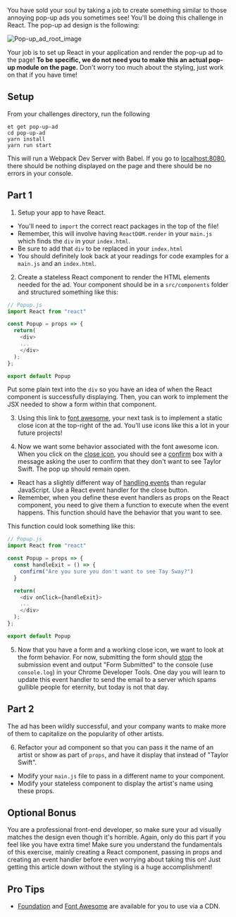 You have sold your soul by taking a job to create something similar to those annoying pop-up ads you sometimes see! You'll be doing this challenge in React. The pop-up ad design is the following:  
     
![Pop-up_ad_root_image][pop-up_ad_root_image]  

Your job is to set up React in your application and render the pop-up ad to the page! **To be specific, we do not need you to make this an actual pop-up module on the page.** Don't worry too much about the styling, just work on that if you have time!
  
## Setup
 
From your challenges directory, run the following 
 
```no-highlight
et get pop-up-ad
cd pop-up-ad
yarn install
yarn run start 
```   

This will run a Webpack Dev Server with Babel. If you go to [localhost:8080](localhost:8080), there should be nothing displayed on the page and there should be no errors in your console.

## Part 1 

1. Setup your app to have React.

- You'll need to `import` the correct react packages in the top of the file!
- Remember, this will involve having `ReactDOM.render` in your `main.js` which finds the `div` in your `index.html`.
- Be sure to add that `div` to be replaced in your `index.html`
- You should definitely look back at your readings for code examples for a `main.js` and an `index.html`.

2. Create a stateless React component to render the HTML elements needed for the ad. Your component should be in a `src/components` folder and structured something like this:
 
```js
// Popup.js
import React from "react"

const Popup = props => {
  return(
    <div>
    ...
    </div>
  );
};

export default Popup
```

Put some plain text into the `div` so you have an idea of when the React component is successfully displaying. Then, you can work to implement the JSX needed to show a form within that component.

3. Using this link to [font awesome](http://fortawesome.github.io/Font-Awesome/icon/times/), your next task is to implement a static close icon at the top-right of the ad. You'll use icons like this a lot in your future projects!

4. Now we want some behavior associated with the font awesome icon. When you click on the [close icon][fa-times], you should see a [confirm][mdn-confirm] box with a message asking the user to confirm that they don't want to see Taylor Swift. The pop up should remain open.

- React has a slightly different way of [handling events][react-eventhandlers] than regular JavaScript. Use a React event handler for the close button.
- Remember, when you define these event handlers as props on the React component, you need to give them a function to execute when the event happens. This function should have the behavior that you want to see.

This function could look something like this:

```js
// Popup.js
import React from "react"

const Popup = props => {
  const handleExit = () => {
    confirm("Are you sure you don't want to see Tay Sway?")
  }

  return(
    <div onClick={handleExit}>
    ...
    </div>
  );
};

export default Popup 
```

5. Now that you have a form and a working close icon, we want to look at the form behavior. For now, submitting the form should [stop][mdn-preventdefault] the submission event and output "Form Submitted" to the console (use `console.log`) in your Chrome Developer Tools. One day you will learn to update this event handler to send the email to a server which spams gullible people for eternity, but today is not that day.

## Part 2

The ad has been wildly successful, and your company wants to make more of them to capitalize on the popularity of other artists.
  
6. Refactor your ad component so that you can pass it the name of an artist or show as part of `props`, and have it display that instead of "Taylor Swift".
  
- Modify your `main.js` file to pass in a different name to your component.
- Modify your stateless component to display the artist's name using these props.
   
## Optional Bonus
  
You are a professional front-end developer, so make sure your ad visually matches the design even though it's horrible. Again, only do this part if you feel like you have extra time! Make sure you understand the fundamentals of this exercise, mainly creating a React component, passing in props and creating an event handler before even worrying about taking this on! Just getting this article down without the styling is a huge accomplishment!
  
## Pro Tips
  
- [Foundation][foundation] and [Font Awesome][font-awesome] are available for you to use via a CDN.

[fa-times]: http://fortawesome.github.io/Font-Awesome/icon/times/
[font-awesome]: http://fortawesome.github.io/Font-Awesome/
[foundation]: http://foundation.zurb.com/
[mdn-confirm]: https://developer.mozilla.org/en-US/docs/Web/API/Window/confirm
[mdn-preventdefault]: https://developer.mozilla.org/en-US/docs/Web/API/Event/preventDefault
[react-eventhandlers]: https://facebook.github.io/react/docs/handling-events.html
[pop-up_ad_root_image]: https://s3.amazonaws.com/horizon-production/images/pop-up_ad_root.png
